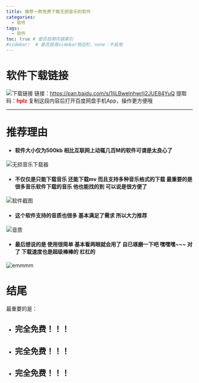 ```yaml
---
title: 推荐一款免费下载无损音乐的软件
categories:
  - 软件
tags:
  - 软件
toc: true # 是否启用内容索引
#sidebar:  # 是否启用sidebar侧边栏，none：不启用
---
```


# 软件下载链接
![下载链接](./images/5.png)
链接：https://pan.baidu.com/s/1IiLBwelnhwrlj2JUE84YuQ 
提取码：<b style = "color:red">hplz </b>
复制这段内容后打开百度网盘手机App，操作更方便哦


----------
# 推荐理由

 - #### 软件大小仅为500kb 相比互联网上动辄几百M的软件可谓是太良心了
 ![无损音乐下载器](./images/1.jpg)
 - #### 不仅仅是只能下载音乐 还能下载mv 而且支持多种音乐格式的下载 最重要的是 很多音乐软件下载的音乐 他也能找的到 可以说是很方便了
 ![软件截图](./images/2.jpg)
 - #### 这个软件支持的音质也很多 基本满足了需求 所以大力推荐
 ![音质](./images/3.png)
 - #### 最后想说的是 使用很简单 基本看两眼就会用了 自已琢磨一下吧  嘿嘿嘿~~~ 对了 下载速度也是超级棒棒的 杠杠的
 ![emmmm](./images/4.jpg)
# 结尾
最重要的是：
- ## 完全免费！！！
- ## 完全免费！！！
- ## 完全免费！！！